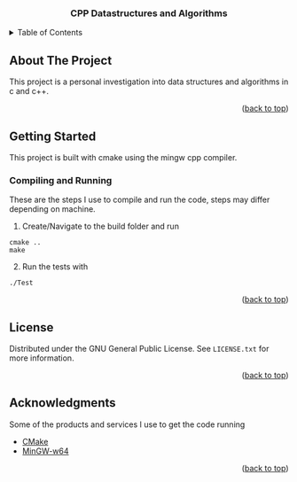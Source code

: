 <div align="center">

  <h3 align="center">CPP Datastructures and Algorithms</h3>

</div>



<!-- TABLE OF CONTENTS -->
<details>
  <summary>Table of Contents</summary>
  <ol>
    <li>
      <a href="#about-the-project">About The Project</a>
    </li>
    <li>
      <a href="#getting-started">Getting Started</a>
      <ul>
        <li><a href="#compiling-and-running">Compiling and Running</a></li>
      </ul>
    </li>
    <li><a href="#license">License</a></li>
    <li><a href="#acknowledgments">Acknowledgments</a></li>
  </ol>
</details>



<!-- ABOUT THE PROJECT -->
## About The Project

This project is a personal investigation into data structures and algorithms in c and c++.

<p align="right">(<a href="#readme-top">back to top</a>)</p>


<!-- GETTING STARTED -->
## Getting Started

This project is built with cmake using the mingw cpp compiler.

### Compiling and Running

These are the steps I use to compile and run the code, steps may differ depending on machine.

1. Create/Navigate to the build folder and run

  ```
  cmake ..
  make
  ```

2. Run the tests with

  ```
  ./Test
  ```

<p align="right">(<a href="#readme-top">back to top</a>)</p>


<!-- LICENSE -->
## License

Distributed under the GNU General Public License. See `LICENSE.txt` for more information.

<p align="right">(<a href="#readme-top">back to top</a>)</p>



<!-- ACKNOWLEDGMENTS -->
## Acknowledgments

Some of the products and services I use to get the code running

* [CMake](https://cmake.org/download/)
* [MinGW-w64](https://www.mingw-w64.org/)

<p align="right">(<a href="#readme-top">back to top</a>)</p>